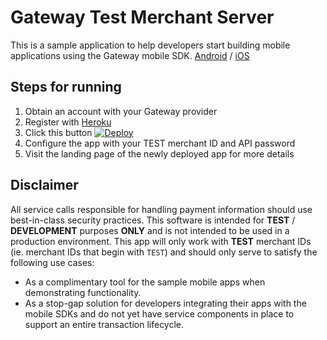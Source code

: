 # Gateway Test Merchant Server
This is a sample application to help developers start building mobile applications using the Gateway mobile SDK. [Android] / [iOS]

## Steps for running
1. Obtain an account with your Gateway provider
1. Register with [Heroku]
1. Click this button [![Deploy](https://www.herokucdn.com/deploy/button.png)](https://heroku.com/deploy)
1. Configure the app with your TEST merchant ID and API password
1. Visit the landing page of the newly deployed app for more details

## Disclaimer
All service calls responsible for handling payment information should use best-in-class security practices. This software is intended for **TEST** / **DEVELOPMENT** purposes **ONLY** and is not intended to be used in a production environment. This app will only work with **TEST** merchant IDs (ie. merchant IDs that begin with `TEST`) and should only serve to satisfy the following use cases:
* As a complimentary tool for the sample mobile apps when demonstrating functionality.
* As a stop-gap solution for developers integrating their apps with the mobile SDKs and do not yet have service components in place to support an entire transaction lifecycle.

[Android]: https://github.com/Mastercard/gateway-android-sdk
[iOS]: https://github.com/Mastercard/gateway-ios-sdk
[Heroku]: https://www.heroku.com
